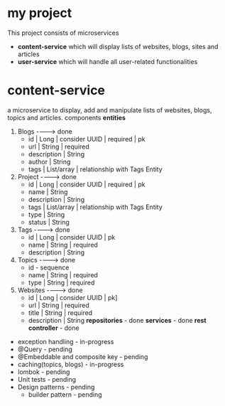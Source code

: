 # my project
This project consists of microservices
- **content-service** which will display lists of websites, blogs, sites and articles
- **user-service** which will handle all user-related functionalities

# content-service
  a microservice to display, add and manipulate lists of websites, blogs, topics and articles.
  components
**entities**
  1. Blogs                                                      ----> done
     - id | Long | consider UUID | required | pk
     - url | String | required
     - description | String
     - author | String
     - tags | List/array | relationship with Tags Entity
  2. Project                                                    ----> done
     - id | Long | consider UUID | required | pk
     - name | String
     - description | String
     - tags | List/array | relationship with Tags Entity
     - type | String
     - status | String
  3. Tags                                                       ----> done
     - id | Long | consider UUID | pk
     - name | String | required
     - description | String
  4. Topics                                                     ----> done
     - id - sequence
     - name | String | required
     - type | String | required
  5. Websites                                                   ----> done
     - id | Long | consider UUID | pk]
     - url | String | required
     - title | String | required
     - description | String
**repositories**                             -  done
**services**                                 -  done
**rest controller**                          -  done

- exception handling                         -  in-progress
- @Query                                     -  pending
- @Embeddable and composite key              -  pending
- caching(topics, blogs)                     -  in-progress
- lombok                                     -  pending
- Unit tests                                 -  pending
- Design patterns                            -  pending
  - builder pattern                          -  pending